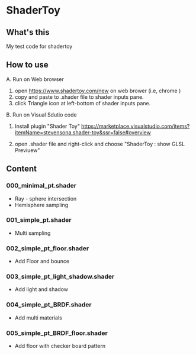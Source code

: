 


# ShaderToy 

## What's this

My test code for shadertoy

## How to use

A. Run on Web browser
1. open https://www.shadertoy.com/new on web brower (i.e, chrome )
2. copy and paste to .shader file to shader inputs pane.
3. click Triangle icon at left-bottom of shader inputs pane.

B. Run on Visual Sdutio code
1. Install plugin 
"Shader Toy" https://marketplace.visualstudio.com/items?itemName=stevensona.shader-toy&ssr=false#overview


2. open .shader file and right-click and choose "ShaderToy : show GLSL Previuew"


## Content

### 000_minimal_pt.shader
- Ray - sphere intersection
- Hemisphere sampling

### 001_simple_pt.shader
 - Multi sampling

### 002_simple_pt_floor.shader
 - Add Floor and bounce

### 003_simple_pt_light_shadow.shader
 - Add light and shadow

### 004_simple_pt_BRDF.shader
 - Add multi materials

### 005_simple_pt_BRDF_floor.shader
 - Add floor with checker board pattern

 

